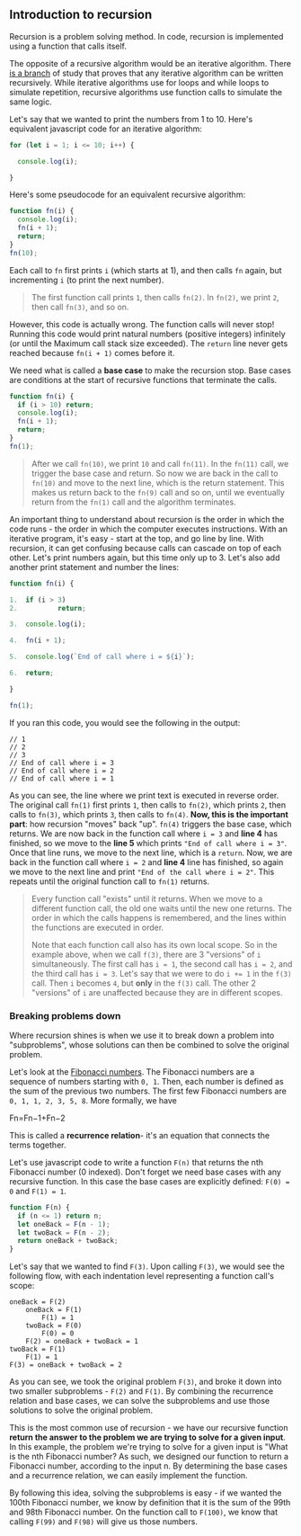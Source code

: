 ## Introduction to recursion

Recursion is a problem solving method. In code, recursion is implemented using a function that calls itself.

The opposite of a recursive algorithm would be an iterative algorithm. There [is a branch](https://en.wikipedia.org/wiki/Computability_theory) of study that proves that any iterative algorithm can be written  recursively. While iterative algorithms use for loops and while loops to simulate repetition, recursive algorithms use function calls to  simulate the same logic.

Let's say that we wanted to print the numbers from 1 to 10. Here's equivalent javascript code  for an iterative algorithm:

```js
for (let i = 1; i <= 10; i++) {

  console.log(i);

}
```

Here's some pseudocode for an equivalent recursive algorithm:

```js
function fn(i) {
  console.log(i);
  fn(i + 1);
  return;
}
fn(10);
```

Each call to `fn` first prints `i` (which starts at 1), and then calls `fn` again, but incrementing `i` (to print the next number).

> The first function call prints `1`, then calls `fn(2)`. In `fn(2)`, we print `2`, then call `fn(3)`, and so on.

However, this code is actually wrong.  The  function calls will never stop! Running this code would print natural  numbers (positive integers) infinitely (or until the Maximum call stack size exceeded). The `return` line never gets reached because `fn(i + 1)` comes before it.

We need what is called a **base case** to make the recursion stop. Base cases are conditions at the start of recursive functions that terminate the calls.

```js
function fn(i) {
  if (i > 10) return;
  console.log(i);
  fn(i + 1);
  return;
}
fn(1);
```

> After we call `fn(10)`, we print `10` and call `fn(11)`. In the `fn(11)` call, we trigger the base case and return. So now we are back in the call to `fn(10)` and move to the next line, which is the return statement. This makes us return back to the `fn(9)` call and so on, until we eventually return from the `fn(1)` call and the algorithm terminates.

An important thing to understand about recursion is the order in which  the code runs - the order in which the computer executes instructions.  With an iterative program, it's easy - start at the top, and go line by  line. With recursion, it can get confusing because calls can cascade on  top of each other. Let's print numbers again, but this time only up to  3. Let's also add another print statement and number the lines:

```js
function fn(i) {

1.  if (i > 3) 
2.  		return;

3.  console.log(i);

4.  fn(i + 1);

5.  console.log(`End of call where i = ${i}`);

6.  return;

}

fn(1);
```

If you ran this code, you would see the following in the output:

```
// 1
// 2
// 3
// End of call where i = 3
// End of call where i = 2
// End of call where i = 1
```

As you can see, the line where we print text is executed in reverse order. The original call `fn(1)` first prints `1`, then calls to `fn(2)`, which prints `2`, then calls to `fn(3)`, which prints `3`, then calls to `fn(4)`. **Now, this is the important part**: how recursion "moves" back "up". `fn(4)` triggers the base case, which returns. We are now back in the function call where `i = 3` and **line 4** has finished, so we move to the **line 5** which prints `"End of call where i = 3"`. Once that line runs, we move to the next line, which is a `return`. Now, we are back in the function call where `i = 2` and **line 4** line has finished, so again we move to the next line and print `"End of the call where i = 2"`. This repeats until the original function call to `fn(1)` returns.

> Every function call "exists" until it returns. When we move to a  different function call, the old one waits until the new one returns.  The order in which the calls happens is remembered, and the lines within the functions are executed in order.
>
> Note that each function call also has its own local scope. So in the example above, when we call `f(3)`, there are 3 "versions" of `i` simultaneously. The first call has `i = 1`, the second call has `i = 2`, and the third call has `i = 3`. Let's say that we were to do `i += 1` in the `f(3)` call. Then `i` becomes `4`, but **only** in the `f(3)` call. The other 2 "versions" of `i` are unaffected because they are in different scopes.

### Breaking problems down

 Where recursion shines is when  we use it to break down a problem into "subproblems", whose solutions  can then be combined to solve the original problem.

Let's look at the [Fibonacci numbers](https://en.wikipedia.org/wiki/Fibonacci_number). The Fibonacci numbers are a sequence of numbers starting with `0, 1`. Then, each number is defined as the sum of the previous two numbers. The first few Fibonacci numbers are `0, 1, 1, 2, 3, 5, 8`. More formally, we have

Fn=Fn−1+Fn−2

This is called a **recurrence relation**- it's an equation that connects the terms together.

Let's use javascript code to write a function `F(n)` that returns the nth Fibonacci number (0 indexed). Don't forget we need base cases with any  recursive function. In this case the base cases are explicitly defined: `F(0) = 0` and `F(1) = 1`.

```js
function F(n) {
  if (n <= 1) return n;
  let oneBack = F(n - 1);
  let twoBack = F(n - 2);
  return oneBack + twoBack;
}
```

Let's say that we wanted to find `F(3)`. Upon calling `F(3)`, we would see the following flow, with each indentation level representing a function call's scope:

```
oneBack = F(2)
    oneBack = F(1)
        F(1) = 1
    twoBack = F(0)
        F(0) = 0
    F(2) = oneBack + twoBack = 1
twoBack = F(1)
    F(1) = 1
F(3) = oneBack + twoBack = 2
```

As you can see, we took the original problem `F(3)`, and broke it down into two smaller subproblems - `F(2)` and `F(1)`. By combining the recurrence relation and base cases, we can solve the  subproblems and use those solutions to solve the original problem.

This is the most common use of recursion - we have our recursive function **return the answer to the problem we are trying to solve for a given input**. In this example, the problem we're trying to solve for a given input is "What is the nth Fibonacci number? As such, we designed our function to return a Fibonacci number, according to the input n. By determining the base cases and a recurrence relation, we can easily implement the function.

By following this idea, solving the subproblems is easy - if we  wanted the 100th Fibonacci number, we know by definition that it is the  sum of the 99th and 98th Fibonacci number. On the function call to `F(100)`, we know that calling `F(99)` and `F(98)` will give us those numbers.